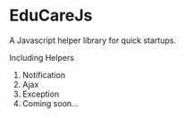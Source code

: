 # EduCareJs

A Javascript helper library for quick startups.

Including Helpers

1. Notification
2. Ajax
3. Exception
4. Coming soon...
